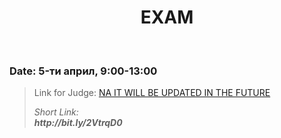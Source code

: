 <h1 align="center"> EXAM</h1>
    <br>

<h3>Date: 5-ти април, 9:00-13:00</h3>

<blockquote>
    <p>
        Link for Judge: 
        <a href="#">NA IT WILL BE UPDATED IN THE FUTURE</a>
    </p>
<p>
        <i>
            Short Link: <br> 
            <b>
                http://bit.ly/2VtrqD0
            </b> 
        </i>
    </p>
</blockquote>
